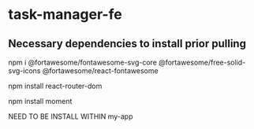 # task-manager-fe

## Necessary dependencies to install prior pulling

npm i @fortawesome/fontawesome-svg-core @fortawesome/free-solid-svg-icons @fortawesome/react-fontawesome 

npm install react-router-dom

npm install moment

NEED TO BE INSTALL WITHIN my-app
